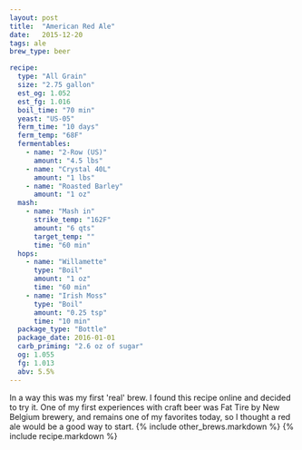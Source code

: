 ```yaml
---
layout: post
title:  "American Red Ale"
date:   2015-12-20
tags: ale
brew_type: beer

recipe:
  type: "All Grain"
  size: "2.75 gallon"
  est_og: 1.052
  est_fg: 1.016
  boil_time: "70 min"
  yeast: "US-05"
  ferm_time: "10 days"
  ferm_temp: "68F"
  fermentables:
    - name: "2-Row (US)"
      amount: "4.5 lbs"
    - name: "Crystal 40L"
      amount: "1 lbs"
    - name: "Roasted Barley"
      amount: "1 oz"
  mash:
    - name: "Mash in"
      strike_temp: "162F"
      amount: "6 qts"
      target_temp: ""
      time: "60 min"
  hops:
    - name: "Willamette"
      type: "Boil"
      amount: "1 oz"
      time: "60 min"
    - name: "Irish Moss"
      type: "Boil"
      amount: "0.25 tsp"
      time: "10 min"
  package_type: "Bottle"
  package_date: 2016-01-01
  carb_priming: "2.6 oz of sugar"
  og: 1.055
  fg: 1.013
  abv: 5.5%
---
```

In a way this was my first 'real' brew. I found this recipe online and decided to try it. One of my first experiences with craft beer was Fat Tire by New Belgium brewery, and remains one of my favorites today, so I thought a red ale would be a good way to start.
{% include other_brews.markdown %}
{% include recipe.markdown %}
